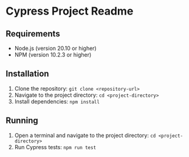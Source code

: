 # Cypress Project Readme

## Requirements

- Node.js (version 20.10 or higher)
- NPM (version 10.2.3 or higher)

## Installation

1. Clone the repository: `git clone <repository-url>`
2. Navigate to the project directory: `cd <project-directory>`
3. Install dependencies: `npm install`

## Running

1. Open a terminal and navigate to the project directory: `cd <project-directory>`
2. Run Cypress tests: `npm run test`
